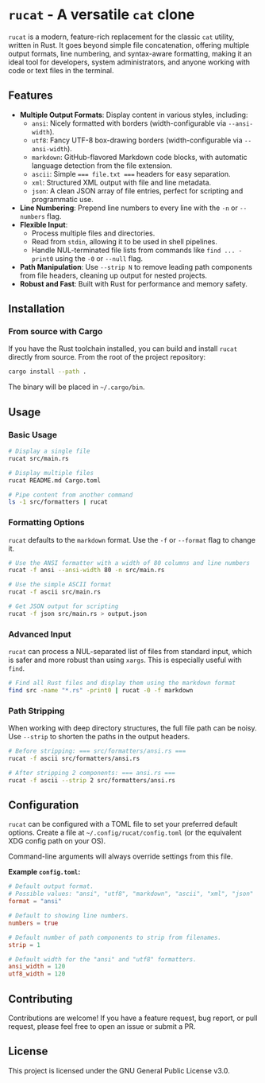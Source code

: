 # `rucat` - A versatile `cat` clone

`rucat` is a modern, feature-rich replacement for the classic `cat` utility, written in Rust. It goes beyond simple file concatenation, offering multiple output formats, line numbering, and syntax-aware formatting, making it an ideal tool for developers, system administrators, and anyone working with code or text files in the terminal.

## Features

-   **Multiple Output Formats**: Display content in various styles, including:
    -   `ansi`: Nicely formatted with borders (width-configurable via `--ansi-width`).
    -   `utf8`: Fancy UTF-8 box-drawing borders (width-configurable via `--ansi-width`).
    -   `markdown`: GitHub-flavored Markdown code blocks, with automatic language detection from the file extension.
    -   `ascii`: Simple `=== file.txt ===` headers for easy separation.
    -   `xml`: Structured XML output with file and line metadata.
    -   `json`: A clean JSON array of file entries, perfect for scripting and programmatic use.
-   **Line Numbering**: Prepend line numbers to every line with the `-n` or `--numbers` flag.
-   **Flexible Input**:
    -   Process multiple files and directories.
    -   Read from `stdin`, allowing it to be used in shell pipelines.
    -   Handle NUL-terminated file lists from commands like `find ... -print0` using the `-0` or `--null` flag.
-   **Path Manipulation**: Use `--strip N` to remove leading path components from file headers, cleaning up output for nested projects.
-   **Robust and Fast**: Built with Rust for performance and memory safety.

## Installation

### From source with Cargo

If you have the Rust toolchain installed, you can build and install `rucat` directly from source. From the root of the project repository:

```bash
cargo install --path .
```

The binary will be placed in `~/.cargo/bin`.

## Usage

### Basic Usage

```bash
# Display a single file
rucat src/main.rs

# Display multiple files
rucat README.md Cargo.toml

# Pipe content from another command
ls -1 src/formatters | rucat
```

### Formatting Options

`rucat` defaults to the `markdown` format. Use the `-f` or `--format` flag to change it.

```bash
# Use the ANSI formatter with a width of 80 columns and line numbers
rucat -f ansi --ansi-width 80 -n src/main.rs

# Use the simple ASCII format
rucat -f ascii src/main.rs

# Get JSON output for scripting
rucat -f json src/main.rs > output.json
```

### Advanced Input

`rucat` can process a NUL-separated list of files from standard input, which is safer and more robust than using `xargs`. This is especially useful with `find`.

```bash
# Find all Rust files and display them using the markdown format
find src -name "*.rs" -print0 | rucat -0 -f markdown
```

### Path Stripping

When working with deep directory structures, the full file path can be noisy. Use `--strip` to shorten the paths in the output headers.

```bash
# Before stripping: === src/formatters/ansi.rs ===
rucat -f ascii src/formatters/ansi.rs

# After stripping 2 components: === ansi.rs ===
rucat -f ascii --strip 2 src/formatters/ansi.rs
```

## Configuration

`rucat` can be configured with a TOML file to set your preferred default options. Create a file at `~/.config/rucat/config.toml` (or the equivalent XDG config path on your OS).

Command-line arguments will always override settings from this file.

**Example `config.toml`:**

```toml
# Default output format.
# Possible values: "ansi", "utf8", "markdown", "ascii", "xml", "json"
format = "ansi"

# Default to showing line numbers.
numbers = true

# Default number of path components to strip from filenames.
strip = 1

# Default width for the "ansi" and "utf8" formatters.
ansi_width = 120
utf8_width = 120
```

## Contributing

Contributions are welcome! If you have a feature request, bug report, or pull request, please feel free to open an issue or submit a PR.

## License

This project is licensed under the GNU General Public License v3.0.
